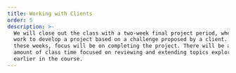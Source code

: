 ```yaml
---
title: Working with Clients
order: 5
description: >-
  We will close out the class with a two-week final project period, where you'll
  work to develop a project based on a challenge proposed by a client. During
  these weeks, focus will be on completing the project. There will be a limited
  amount of class time focused on reviewing and extending topics explored
  earlier in the course.
---
```


